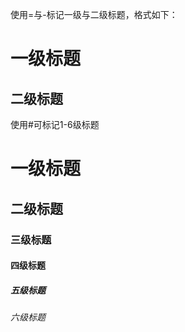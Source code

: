 使用=与-标记一级与二级标题，格式如下：  

一级标题
============
二级标题
------------
使用#可标记1-6级标题  
# 一级标题
## 二级标题
### 三级标题
#### 四级标题
##### 五级标题
###### 六级标题
